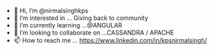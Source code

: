 - 👋 Hi, I’m @nirmalsinghkps
- 👀 I’m interested in ... Giving back to community 
- 🌱 I’m currently learning ...@ANGULAR 
- 💞️ I’m looking to collaborate on ...CASSANDRA / APACHE 
- 📫 How to reach me ... https://www.linkedin.com/in/kpsnirmalsingh/

<!---
nirmalsinghkps/nirmalsinghkps is a ✨ special ✨ repository because its `README.md` (this file) appears on your GitHub profile.
You can click the Preview link to take a look at your changes.
--->
